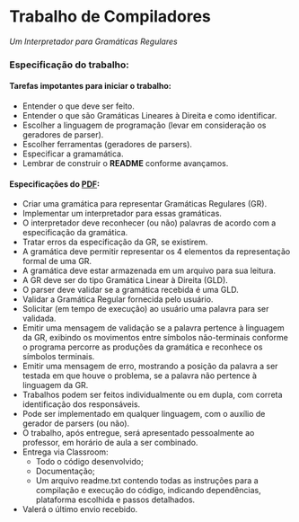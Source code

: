 # Trabalho de Compiladores
_Um Interpretador para Gramáticas Regulares_

### Especificação do trabalho:
#### Tarefas impotantes para iniciar o trabalho:
* Entender o que deve ser feito.
* Entender o que são Gramáticas Lineares à Direita e como identificar.
* Escolher a linguagem de programação (levar em consideração os geradores de parser).
* Escolher ferramentas (geradores de parsers).
* Especificar a gramamática.
* Lembrar de construir o **README** conforme avançamos.

#### Especificações do [PDF](https://classroom.google.com/u/0/c/NjU1ODgzOTMyMDMw/a/Njg0Njk4NTU3MDY5/details):
* Criar uma gramática para representar Gramáticas Regulares (GR).
* Implementar um interpretador para essas gramáticas.
* O interpretador deve reconhecer (ou não) palavras de acordo com a especificação da gramática.
* Tratar erros da especificação da GR, se existirem.
* A gramática deve permitir representar os 4 elementos da representação formal de uma GR.
* A gramática deve estar armazenada em um arquivo para sua leitura.
* A GR deve ser do tipo Gramática Linear à Direita (GLD).
* O parser deve validar se a gramática recebida é uma GLD.
* Validar a Gramática Regular fornecida pelo usuário.
* Solicitar (em tempo de execução) ao usuário uma palavra para ser validada.
* Emitir uma mensagem de validação se a palavra pertence à linguagem da GR, exibindo os movimentos entre símbolos não-terminais conforme o programa percorre as produções da gramática e reconhece os símbolos terminais.
* Emitir uma mensagem de erro, mostrando a posição da palavra a ser testada em que houve o problema, se a palavra não pertence à linguagem da GR.
* Trabalhos podem ser feitos individualmente ou em dupla, com correta identificação dos responsáveis.
* Pode ser implementado em qualquer linguagem, com o auxílio de gerador de parsers (ou não).
* O trabalho, após entregue, será apresentado pessoalmente ao professor, em horário de aula a ser combinado.
* Entrega via Classroom:
  * Todo o código desenvolvido;
  * Documentação;
  * Um arquivo readme.txt contendo todas as instruções para a compilação e execução do código, indicando dependências, plataforma escolhida e passos detalhados.
* Valerá o último envio recebido.

